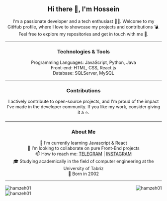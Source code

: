 <div align="center">
  <h2>Hi there 👋, I'm Hossein</h2>
  <p>I'm a passionate developer and a tech enthusiast 🧑‍💻. Welcome to my GitHub profile, where I love to showcase my projects and contributions 💣. Feel free to explore my repositories and get in touch with me 🥰.</p>
</div>

---

<div align="center">
  <h3>Technologies & Tools</h3>
  <p>
    Programming Languages: JavaScript, Python, Java <br>
    Front-end: HTML, CSS, React.js <br>
    Database: SQLServer, MySQL
  </p>
</div>

---

<div align="center">
  <h3>Contributions</h3>
  <p>I actively contribute to open-source projects, and I'm proud of the impact I've made in the developer community. If you like my work, consider giving it a ⭐️.</p>
</div>

---

<div align="center">
  <h3>About Me</h3>
  <p>
    🌱 I’m currently learning Javascript & React <br>
    👯 I’m looking to collaborate on pure Front-End projects <br>
    📫 How to reach me:  
      <a href="https://t.me/husen0_1">TELEGRAM</a> | 
      <a href="https://www.instagram.com/husen.0.1/">INSTAGRAM</a> <br>
    🎓 Studying academically in the field of computer engineering at the University of Tabriz <br>
    🎂 Born in 2002
  </p>
</div>

---

<div style="display: flex; justify-content: space-between;">
  <img style="float: left;" src="https://github-readme-stats.vercel.app/api/top-langs?username=hamzeh01&show_icons=true&locale=en&layout=compact" alt="hamzeh01" />
  <img style="float: right;" src="https://github-readme-streak-stats.herokuapp.com/?user=hamzeh01&" alt="hamzeh01" />
</div>



<div >
  <img src="https://github-readme-stats.vercel.app/api?username=hamzeh01&show_icons=true&locale=en" alt="hamzeh01" />
</div>

